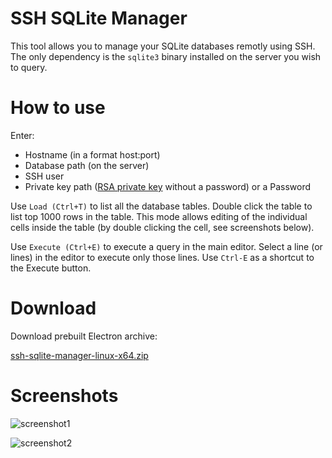 # SSH SQLite Manager

This tool allows you to manage your SQLite databases remotly using SSH. The only dependency is the `sqlite3` binary installed on the server you wish to query.

# How to use

Enter:
* Hostname (in a format host:port)
* Database path (on the server)
* SSH user
* Private key path ([RSA private key](https://wiki.archlinux.org/index.php/SSH_keys#Generating_an_SSH_key_pair) without a password) or a Password

Use `Load (Ctrl+T)` to list all the database tables. Double click the table to list top 1000 rows in the table. This mode allows editing of the individual cells inside the table (by double clicking the cell, see screenshots below).

Use `Execute (Ctrl+E)` to execute a query in the main editor. Select a line (or lines) in the editor to execute only those lines. Use `Ctrl-E` as a shortcut to the Execute button.

# Download

Download prebuilt Electron archive:

[ssh-sqlite-manager-linux-x64.zip](https://karabaja4.blob.core.windows.net/stuff/ssh-sqlite-manager-linux-x64.zip)

# Screenshots

![screenshot1](https://user-images.githubusercontent.com/1043015/118727776-9d7d2780-b833-11eb-856a-6bb8865cb37c.png)

![screenshot2](https://user-images.githubusercontent.com/1043015/118727798-a79f2600-b833-11eb-9ceb-b73c14580928.png)
